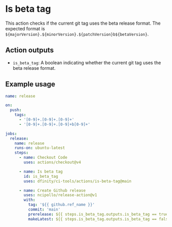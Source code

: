 # Is beta tag

This action checks if the current git tag uses the beta release format. The expected format is `${majorVersion}.${minorVersion}.${patchVersion}b${betaVersion}`.

## Action outputs

- `is_beta_tag`: A boolean indicating whether the current git tag uses the beta release format.

## Example usage

```yaml
name: release

on:
  push:
    tags:
      - '[0-9]+.[0-9]+.[0-9]+'
      - '[0-9]+.[0-9]+.[0-9]+b[0-9]+'

jobs:
  release:
    name: release
    runs-on: ubuntu-latest
    steps:
      - name: Checkout Code
        uses: actions/checkout@v4

      - name: Is beta tag
        id: is_beta_tag
        uses: dfinity/ci-tools/actions/is-beta-tag@main

      - name: Create Github release
        uses: ncipollo/release-action@v1
        with:
          tag: '${{ github.ref_name }}'
          commit: 'main'
          prerelease: ${{ steps.is_beta_tag.outputs.is_beta_tag == true }}
          makeLatest: ${{ steps.is_beta_tag.outputs.is_beta_tag == false }}
```
